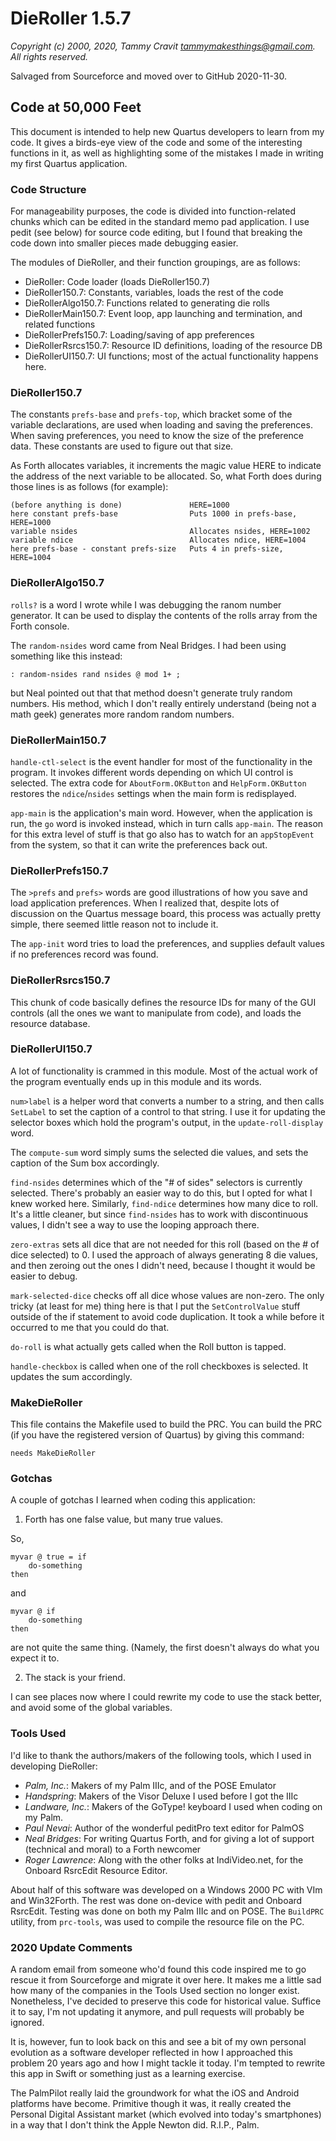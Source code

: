 # DieRoller 1.5.7

_Copyright (c) 2000, 2020, Tammy Cravit <tammymakesthings@gmail.com>._
_All rights reserved._

Salvaged from Sourceforce and moved over to GitHub 2020-11-30.

## Code at 50,000 Feet

This document is intended to help new Quartus developers to learn from
my code. It gives a birds-eye view of the code and some of the
interesting functions in it, as well as highlighting some of the
mistakes I made in writing my first Quartus application.

### Code Structure

For manageability purposes, the code is divided into function-related
chunks which can be edited in the standard memo pad application. I use
pedit (see below) for source code editing, but I found that breaking
the code down into smaller pieces made debugging easier.

The modules of DieRoller, and their function groupings, are as
follows:

- DieRoller: Code loader (loads DieRoller150.7)
- DieRoller150.7: Constants, variables, loads the rest of the code
- DieRollerAlgo150.7: Functions related to generating die rolls
- DieRollerMain150.7: Event loop, app launching and termination, and related functions
- DieRollerPrefs150.7: Loading/saving of app preferences
- DieRollerRsrcs150.7: Resource ID definitions, loading of the resource DB
- DieRollerUI150.7: UI functions; most of the actual functionality happens here.

### DieRoller150.7

The constants `prefs-base` and `prefs-top`, which bracket some of the variable
declarations, are used when loading and saving the preferences. When saving
preferences, you need to know the size of the preference data. These constants
are used to figure out that size.

As Forth allocates variables, it increments the magic value HERE to indicate
the address of the next variable to be allocated. So, what Forth does during
those lines is as follows (for example):

    (before anything is done)               HERE=1000
    here constant prefs-base		        Puts 1000 in prefs-base, HERE=1000
    variable nsides				            Allocates nsides, HERE=1002
    variable ndice				            Allocates ndice, HERE=1004
    here prefs-base - constant prefs-size	Puts 4 in prefs-size, HERE=1004

### DieRollerAlgo150.7

`rolls?` is a word I wrote while I was debugging the ranom number generator. It
can be used to display the contents of the rolls array from the Forth console.

The `random-nsides` word came from Neal Bridges. I had been using something like
this instead:

```forth
: random-nsides rand nsides @ mod 1+ ;
```

but Neal pointed out that that method doesn't generate truly random
numbers. His method, which I don't really entirely understand (being not a
math geek) generates more random random numbers.

### DieRollerMain150.7

`handle-ctl-select` is the event handler for most of the functionality in the
program. It invokes different words depending on which UI control is
selected. The extra code for `AboutForm.OKButton` and `HelpForm.OKButton` 
restores the `ndice`/`nsides` settings when the main form is redisplayed.

`app-main` is the application's main word. However, when the application is
run, the `go` word is invoked instead, which in turn calls `app-main`. The
reason for this extra level of stuff is that go also has to watch for an
`appStopEvent` from the system, so that it can write the preferences back out.

### DieRollerPrefs150.7

The `>prefs` and `prefs>` words are good illustrations of how you save and load
application preferences. When I realized that, despite lots of discussion on
the Quartus message board, this process was actually pretty simple, there
seemed little reason not to include it.

The `app-init` word tries to load the preferences, and supplies default values
if no preferences record was found.

### DieRollerRsrcs150.7

This chunk of code basically defines the resource IDs for many of the GUI
controls (all the ones we want to manipulate from code), and loads the
resource database.

### DieRollerUI150.7

A lot of functionality is crammed in this module. Most of the actual work of
the program eventually ends up in this module and its words.

`num>label` is a helper word that converts a number to a string, and then calls
`SetLabel` to set the caption of a control to that string. I use it for updating
the selector boxes which hold the program's output, in the `update-roll-display`
word.

The `compute-sum` word simply sums the selected die values, and sets the caption
of the Sum box accordingly.

`find-nsides` determines which of the "# of sides" selectors is currently
selected. There's probably an easier way to do this, but I opted for what I
knew worked here. Similarly, `find-ndice` determines how many dice to roll. It's
a little cleaner, but since `find-nsides` has to work with discontinuous values,
I didn't see a way to use the looping approach there.

`zero-extras` sets all dice that are not needed for this roll (based on the # of
dice selected) to 0. I used the approach of always generating 8 die values,
and then zeroing out the ones I didn't need, because I thought it would be
easier to debug.

`mark-selected-dice` checks off all dice whose values are non-zero. The only
tricky (at least for me) thing here is that I put the `SetControlValue` stuff
outside of the if statement to avoid code duplication. It took a while before
it occurred to me that you could do that.

`do-roll` is what actually gets called when the Roll button is tapped. 

`handle-checkbox` is called when one of the roll checkboxes is selected. It
updates the sum accordingly.

### MakeDieRoller

This file contains the Makefile used to build the PRC. You can build the PRC
(if you have the registered version of Quartus) by giving this command:

```forth
needs MakeDieRoller
```

### Gotchas

A couple of gotchas I learned when coding this application:

1. Forth has one false value, but many true values. 

So,

```forth
myvar @ true = if
    do-something
then
```
and

```forth
myvar @ if
    do-something
then
```

are not quite the same thing. (Namely, the first doesn't always do what you
expect it to.

2. The stack is your friend. 

I can see places now where I could rewrite my code to use the stack better, 
and avoid some of the global variables.

### Tools Used

I'd like to thank the authors/makers of the following tools, which I used 
in developing DieRoller:

- *Palm, Inc.*: Makers of my Palm IIIc, and of the POSE Emulator
- *Handspring*: Makers of the Visor Deluxe I used before I got the IIIc
- *Landware, Inc.*: Makers of the GoType! keyboard I used when coding on my Palm.
- *Paul Nevai*: Author of the wonderful peditPro text editor for PalmOS
- *Neal Bridges*: For writing Quartus Forth, and for giving a lot of 
  support (technical and moral) to a Forth newcomer
- *Roger Lawrence*: Along with the other folks at IndiVideo.net, for the 
  Onboard RsrcEdit Resource Editor.

About half of this software was developed on a Windows 2000 PC with VIm and
Win32Forth. The rest was done on-device with pedit and Onboard
RsrcEdit. Testing was done on both my Palm IIIc and on POSE. The `BuildPRC`
utility, from `prc-tools`, was used to compile the resource file on the PC.
  
### 2020 Update Comments

A random email from someone who'd found this code inspired me to go rescue it
from Sourceforge and migrate it over here. It makes me a little sad how many
of the companies in the Tools Used section no longer exist. Nonetheless, I've
decided to preserve this code for historical value. Suffice it to say, I'm not 
updating it anymore, and pull requests will probably be ignored.

It is, however, fun to look back on this and see a bit of my own personal
evolution as a software developer reflected in how I approached this problem
20 years ago and how I might tackle it today. I'm tempted to rewrite this app
in Swift or something just as a learning exercise.

The PalmPilot really laid the groundwork for what the iOS and Android platforms
have become. Primitive though it was, it really created the Personal Digital
Assistant market (which evolved into today's smartphones) in a way that I don't
think the Apple Newton did. R.I.P., Palm.
